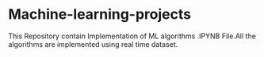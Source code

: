 # Machine-learning-projects
This Repository contain Implementation of ML algorithms .IPYNB File.All the algorithms are implemented using real time dataset.
